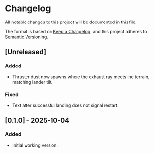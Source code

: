 # Changelog

All notable changes to this project will be documented in this file.

The format is based on [Keep a Changelog](https://keepachangelog.com/en/1.1.0/),
and this project adheres to [Semantic Versioning](https://semver.org/spec/v2.0.0.html).

## [Unreleased]

### Added

- Thruster dust now spawns where the exhaust ray meets the terrain, matching lander tilt.

### Fixed

- Text after successful landing does not signal restart.

## [0.1.0] - 2025-10-04

### Added

- Initial working version.
